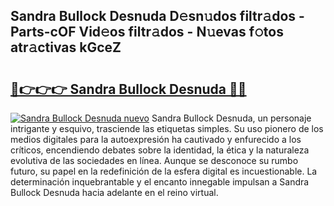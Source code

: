 ## Sandra Bullock Desnuda D𝚎sn𝚞dos filtr𝚊dos - Parts-cOF Vid𝚎os filtr𝚊dos - N𝚞evas f𝚘tos atr𝚊ctivas kGceZ

# <h2><a href="http://mb2gv6s.tromn.icu/?c=Sandra+Bullock+Desnuda">🔗👉👉👉 Sandra Bullock Desnuda 🔗🔗</a></h2>

[![Sandra Bullock Desnuda nuevo](https://i.imgur.com/pEAQMta.gif)](http://mb2gv6s.tromn.icu/?c=Sandra+Bullock+Desnuda)
Sandra Bullock Desnuda, un personaje intrigante y esquivo, trasciende las etiquetas simples. Su uso pionero de los medios digitales para la autoexpresión ha cautivado y enfurecido a los críticos, encendiendo debates sobre la identidad, la ética y la naturaleza evolutiva de las sociedades en línea. Aunque se desconoce su rumbo futuro, su papel en la redefinición de la esfera digital es incuestionable. La determinación inquebrantable y el encanto innegable impulsan a Sandra Bullock Desnuda hacia adelante en el reino virtual.
